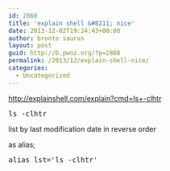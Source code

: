 ```yaml
---
id: 2868
title: 'explain shell &#8211; nice'
date: 2013-12-02T19:24:43+00:00
author: bronto saurus
layout: post
guid: http://b.pwnz.org/?p=2868
permalink: /2013/12/explain-shell-nice/
categories:
  - Uncategorized
---
```

<http://explainshell.com/explain?cmd=ls+-clhtr>

<pre>ls -clhtr</pre>

list by last modification date in reverse order
  
as alias;

<pre>alias lst='ls -clhtr'</pre>